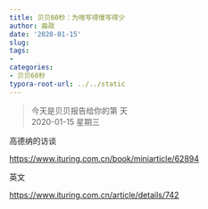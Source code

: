 ```yaml
---
title: 贝贝60秒：为啥写得慢写得少
author: 曲政
date: '2020-01-15'
slug: 
tags:
- 
categories:
- 贝贝60秒
typora-root-url: ../../static
---
```

> 今天是贝贝报告给你的第  天   
> 2020-01-15 星期三 

高德纳的访谈

https://www.ituring.com.cn/book/miniarticle/62894

英文

https://www.ituring.com.cn/article/details/742

